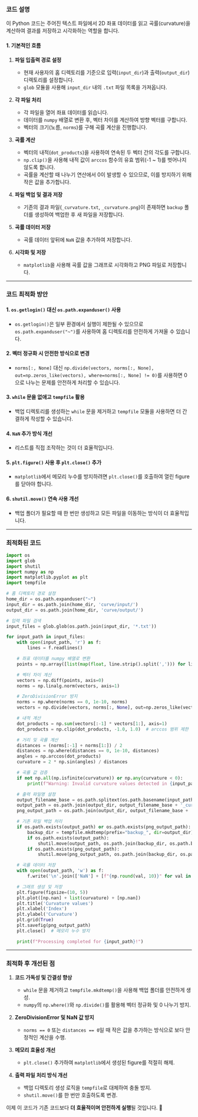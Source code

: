 ### **코드 설명**
이 Python 코드는 주어진 텍스트 파일에서 2D 좌표 데이터를 읽고 곡률(curvature)을 계산하여 결과를 저장하고 시각화하는 역할을 합니다.

#### **1. 기본적인 흐름**
1. **파일 입출력 경로 설정**
   - 현재 사용자의 홈 디렉토리를 기준으로 입력(`input_dir`)과 출력(`output_dir`) 디렉토리를 설정합니다.
   - `glob` 모듈을 사용해 `input_dir` 내의 `.txt` 파일 목록을 가져옵니다.

2. **각 파일 처리**
   - 각 파일을 열어 좌표 데이터를 읽습니다.
   - 데이터를 `numpy` 배열로 변환 후, 벡터 차이를 계산하여 방향 벡터를 구합니다.
   - 벡터의 크기(노름, `norms`)를 구해 곡률 계산을 진행합니다.

3. **곡률 계산**
   - 벡터의 내적(`dot_products`)을 사용하여 연속된 두 벡터 간의 각도를 구합니다.
   - `np.clip()`을 사용해 내적 값이 `arccos` 함수의 유효 범위(-1 ~ 1)를 벗어나지 않도록 합니다.
   - 곡률을 계산할 때 나누기 연산에서 0이 발생할 수 있으므로, 이를 방지하기 위해 작은 값을 추가합니다.

4. **파일 백업 및 결과 저장**
   - 기존의 결과 파일(`_curvature.txt`, `_curvature.png`)이 존재하면 `backup` 폴더를 생성하여 백업한 후 새 파일을 저장합니다.

5. **곡률 데이터 저장**
   - 곡률 데이터 앞뒤에 `NaN` 값을 추가하여 저장합니다.

6. **시각화 및 저장**
   - `matplotlib`을 사용해 곡률 값을 그래프로 시각화하고 PNG 파일로 저장합니다.

---

### **코드 최적화 방안**
#### **1. `os.getlogin()` 대신 `os.path.expanduser()` 사용**
   - `os.getlogin()`은 일부 환경에서 실행이 제한될 수 있으므로 `os.path.expanduser("~")`를 사용하여 홈 디렉토리를 안전하게 가져올 수 있습니다.

#### **2. 벡터 정규화 시 안전한 방식으로 변경**
   - `norms[:, None]` 대신 `np.divide(vectors, norms[:, None], out=np.zeros_like(vectors), where=norms[:, None] != 0)`를 사용하면 0으로 나누는 문제를 안전하게 처리할 수 있습니다.

#### **3. `while` 문을 없애고 `tempfile` 활용**
   - 백업 디렉토리를 생성하는 `while` 문을 제거하고 `tempfile` 모듈을 사용하면 더 간결하게 작성할 수 있습니다.

#### **4. `NaN` 추가 방식 개선**
   - 리스트를 직접 조작하는 것이 더 효율적입니다.

#### **5. `plt.figure()` 사용 후 `plt.close()` 추가**
   - `matplotlib`에서 메모리 누수를 방지하려면 `plt.close()`를 호출하여 열린 figure를 닫아야 합니다.

#### **6. `shutil.move()` 연속 사용 개선**
   - 백업 폴더가 필요할 때 한 번만 생성하고 모든 파일을 이동하는 방식이 더 효율적입니다.

---

### **최적화된 코드**
```python
import os
import glob
import shutil
import numpy as np
import matplotlib.pyplot as plt
import tempfile

# 홈 디렉토리 경로 설정
home_dir = os.path.expanduser("~")
input_dir = os.path.join(home_dir, 'curve/input/')
output_dir = os.path.join(home_dir, 'curve/output/')

# 입력 파일 검색
input_files = glob.glob(os.path.join(input_dir, '*.txt'))

for input_path in input_files:
    with open(input_path, 'r') as f:
        lines = f.readlines()

    # 좌표 데이터를 numpy 배열로 변환
    points = np.array([list(map(float, line.strip().split(','))) for line in lines])

    # 벡터 차이 계산
    vectors = np.diff(points, axis=0)
    norms = np.linalg.norm(vectors, axis=1)

    # ZeroDivisionError 방지
    norms = np.where(norms == 0, 1e-10, norms)
    vectors = np.divide(vectors, norms[:, None], out=np.zeros_like(vectors), where=norms[:, None] != 0)

    # 내적 계산
    dot_products = np.sum(vectors[:-1] * vectors[1:], axis=1)
    dot_products = np.clip(dot_products, -1.0, 1.0)  # arccos 범위 제한

    # 거리 및 곡률 계산
    distances = (norms[:-1] + norms[1:]) / 2
    distances = np.where(distances == 0, 1e-10, distances)
    angles = np.arccos(dot_products)
    curvature = 2 * np.sin(angles) / distances

    # 곡률 값 검증
    if not np.all(np.isfinite(curvature)) or np.any(curvature < 0):
        print(f"Warning: Invalid curvature values detected in {input_path}.")

    # 출력 파일명 설정
    output_filename_base = os.path.splitext(os.path.basename(input_path))[0]
    output_path = os.path.join(output_dir, output_filename_base + '_curvature.txt')
    png_output_path = os.path.join(output_dir, output_filename_base + '_curvature.png')

    # 기존 파일 백업 처리
    if os.path.exists(output_path) or os.path.exists(png_output_path):
        backup_dir = tempfile.mkdtemp(prefix="backup_", dir=output_dir)
        if os.path.exists(output_path):
            shutil.move(output_path, os.path.join(backup_dir, os.path.basename(output_path)))
        if os.path.exists(png_output_path):
            shutil.move(png_output_path, os.path.join(backup_dir, os.path.basename(png_output_path)))

    # 곡률 데이터 저장
    with open(output_path, 'w') as f:
        f.write('\n'.join(['NaN'] + [f"{np.round(val, 10)}" for val in curvature] + ['NaN']) + '\n')

    # 그래프 생성 및 저장
    plt.figure(figsize=(10, 5))
    plt.plot([np.nan] + list(curvature) + [np.nan])
    plt.title('Curvature values')
    plt.xlabel('Index')
    plt.ylabel('Curvature')
    plt.grid(True)
    plt.savefig(png_output_path)
    plt.close()  # 메모리 누수 방지

    print(f"Processing completed for {input_path}!")
```

---

### **최적화 후 개선된 점**
1. **코드 가독성 및 간결성 향상**
   - `while` 문을 제거하고 `tempfile.mkdtemp()`을 사용해 백업 폴더를 안전하게 생성.
   - `numpy`의 `np.where()`와 `np.divide()`를 활용해 벡터 정규화 및 0 나누기 방지.

2. **ZeroDivisionError 및 NaN 값 방지**
   - `norms == 0` 또는 `distances == 0`일 때 작은 값을 추가하는 방식으로 보다 안정적인 계산을 수행.

3. **메모리 효율성 개선**
   - `plt.close()` 추가하여 `matplotlib`에서 생성된 figure를 적절히 해제.

4. **출력 파일 처리 방식 개선**
   - 백업 디렉토리 생성 로직을 `tempfile`로 대체하여 충돌 방지.
   - `shutil.move()`를 한 번만 호출하도록 변경.

이제 이 코드가 기존 코드보다 **더 효율적이며 안전하게 실행**될 것입니다. 🚀
